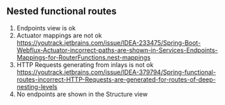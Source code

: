 ## Nested functional routes

1. Endpoints view is ok
2. Actuator mappings are not ok https://youtrack.jetbrains.com/issue/IDEA-233475/Spring-Boot-Webflux-Actuator-incorrect-paths-are-shown-in-Services-Endpoints-Mappings-for-RouterFunctions.nest-mappings
3. HTTP Requests generating from inlays is not ok https://youtrack.jetbrains.com/issue/IDEA-379794/Spring-functional-routes-incorrect-HTTP-Requests-are-generated-for-routes-of-deep-nesting-levels
4. No endpoints are shown in the Structure view
